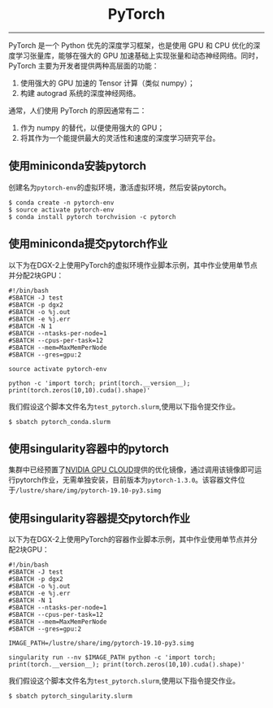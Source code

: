# <center>PyTorch</center>

-----------

PyTorch 是一个 Python 优先的深度学习框架，也是使用 GPU 和 CPU 优化的深度学习张量库，能够在强大的 GPU 加速基础上实现张量和动态神经网络。同时，PyTorch 主要为开发者提供两种高层面的功能：

1. 使用强大的 GPU 加速的 Tensor 计算（类似 numpy）；
2. 构建 autograd 系统的深度神经网络。

通常，人们使用 PyTorch 的原因通常有二：

1. 作为 numpy 的替代，以便使用强大的 GPU；
2. 将其作为一个能提供最大的灵活性和速度的深度学习研究平台。

## 使用miniconda安装pytorch

创建名为`pytorch-env`的虚拟环境，激活虚拟环境，然后安装pytorch。

```
$ conda create -n pytorch-env
$ source activate pytorch-env
$ conda install pytorch torchvision -c pytorch
```

## 使用miniconda提交pytorch作业

以下为在DGX-2上使用PyTorch的虚拟环境作业脚本示例，其中作业使用单节点并分配2块GPU：

```
#!/bin/bash
#SBATCH -J test
#SBATCH -p dgx2
#SBATCH -o %j.out
#SBATCH -e %j.err
#SBATCH -N 1
#SBATCH --ntasks-per-node=1
#SBATCH --cpus-per-task=12
#SBATCH --mem=MaxMemPerNode
#SBATCH --gres=gpu:2

source activate pytorch-env

python -c 'import torch; print(torch.__version__); print(torch.zeros(10,10).cuda().shape)'
```

我们假设这个脚本文件名为`test_pytorch.slurm`,使用以下指令提交作业。

```
$ sbatch pytorch_conda.slurm
```

## 使用singularity容器中的pytorch

集群中已经预置了[NVIDIA GPU CLOUD](https://ngc.nvidia.com/)提供的优化镜像，通过调用该镜像即可运行pytorch作业，无需单独安装，目前版本为`pytorch-1.3.0`。该容器文件位于`/lustre/share/img/pytorch-19.10-py3.simg`


## 使用singularity容器提交pytorch作业

以下为在DGX-2上使用PyTorch的容器作业脚本示例，其中作业使用单节点并分配2块GPU：

```
#!/bin/bash
#SBATCH -J test
#SBATCH -p dgx2
#SBATCH -o %j.out
#SBATCH -e %j.err
#SBATCH -N 1
#SBATCH --ntasks-per-node=1
#SBATCH --cpus-per-task=12
#SBATCH --mem=MaxMemPerNode
#SBATCH --gres=gpu:2

IMAGE_PATH=/lustre/share/img/pytorch-19.10-py3.simg

singularity run --nv $IMAGE_PATH python -c 'import torch; print(torch.__version__); print(torch.zeros(10,10).cuda().shape)'
```

我们假设这个脚本文件名为`test_pytorch.slurm`,使用以下指令提交作业。

```
$ sbatch pytorch_singularity.slurm
```